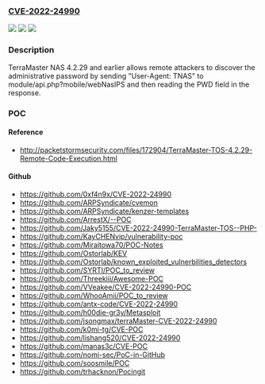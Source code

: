 ### [CVE-2022-24990](https://cve.mitre.org/cgi-bin/cvename.cgi?name=CVE-2022-24990)
![](https://img.shields.io/static/v1?label=Product&message=n%2Fa&color=blue)
![](https://img.shields.io/static/v1?label=Version&message=n%2Fa&color=blue)
![](https://img.shields.io/static/v1?label=Vulnerability&message=n%2Fa&color=brighgreen)

### Description

TerraMaster NAS 4.2.29 and earlier allows remote attackers to discover the administrative password by sending "User-Agent: TNAS" to module/api.php?mobile/webNasIPS and then reading the PWD field in the response.

### POC

#### Reference
- http://packetstormsecurity.com/files/172904/TerraMaster-TOS-4.2.29-Remote-Code-Execution.html

#### Github
- https://github.com/0xf4n9x/CVE-2022-24990
- https://github.com/ARPSyndicate/cvemon
- https://github.com/ARPSyndicate/kenzer-templates
- https://github.com/ArrestX/--POC
- https://github.com/Jaky5155/CVE-2022-24990-TerraMaster-TOS--PHP-
- https://github.com/KayCHENvip/vulnerability-poc
- https://github.com/Miraitowa70/POC-Notes
- https://github.com/Ostorlab/KEV
- https://github.com/Ostorlab/known_exploited_vulnerbilities_detectors
- https://github.com/SYRTI/POC_to_review
- https://github.com/Threekiii/Awesome-POC
- https://github.com/VVeakee/CVE-2022-24990-POC
- https://github.com/WhooAmii/POC_to_review
- https://github.com/antx-code/CVE-2022-24990
- https://github.com/h00die-gr3y/Metasploit
- https://github.com/jsongmax/terraMaster-CVE-2022-24990
- https://github.com/k0mi-tg/CVE-POC
- https://github.com/lishang520/CVE-2022-24990
- https://github.com/manas3c/CVE-POC
- https://github.com/nomi-sec/PoC-in-GitHub
- https://github.com/soosmile/POC
- https://github.com/trhacknon/Pocingit

